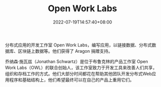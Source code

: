 ﻿---
weight: 
title: "Open Work Labs"
description: "分布式应用的开发工作室 Open Work Labs，编写应用，以链接数据、分布式数据库、区块链上数据等"
date: 2022-07-19T14:57:40+08:00
lastmod: 2022-07-19T14:57:40+08:00
draft: false
authors: ["Simon"]
featuredImage: "open-work-labs.jpg"
link: "https://www.openworklabs.com"
tags: ["研究机构","Open Work Labs"]
categories: ["navigation"]
navigation: ["研究机构"]
lightgallery: true
toc: true
pinned: false
recommend: false
recommend1: false
---
分布式应用的开发工作室 Open Work Labs，编写应用，以链接数据、分布式数据库、区块链上数据等。他们获得了 Aragon 捐赠支持。

乔纳森·施瓦兹（Jonathan Schwartz）是位于布鲁克林的产品工作室 Open Work Labs（OWL）的联合创始人，该工作室致力于开发工具来改善人们共享，组织和存档工作的方式。他们大部分时间都花在帮助其他团队开发分布式Web应用程序和基础结构上，他们希望最终可以在自己的产品上重用它们。